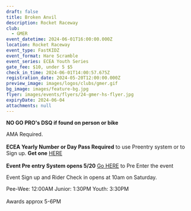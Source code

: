 ```yaml
---
draft: false
title: Broken Anvil
description: Rocket Raceway
club:
  - GMER
event_datetime: 2024-06-01T16:00:00.000Z
location: Rocket Raceway
event_type: FastKIDZ
event_format: Hare Scramble
event_series: ECEA Youth Series
gate_fee: $10, under 5 $5
check_in_time: 2024-06-01T14:00:57.675Z
registration_date: 2024-05-20T12:00:00.000Z
preview_image: images/logos/clubs/gmer.gif
bg_image: images/feature-bg.jpg
flyer: images/events/flyers/24-gmer-hs-flyer.jpg
expiryDate: 2024-06-04
attachments: null
---
```

**NO GO PRO's  DSQ if found on person or bike**

AMA Required.\
\
**ECEA Yearly Number or Day Pass Required** to use Preentry system or to Sign up.  **Get one** [HERE ](https://www.moto-tally.com/ECEA/ECEA_PWY/SeriesRegistration.aspx)\
\
**Event Pre entry System opens 5/20**  [Go HERE](https://www.moto-tally.com/ECEA/ECEA_PWY/PreEntry.aspx) to Pre Enter the event

Event Sign up and Rider Check in opens at 10am on Saturday.

Pee-Wee: 12:00AM
Junior: 1:30PM
Youth: 3:30PM\
\
Awards approx 5-6PM